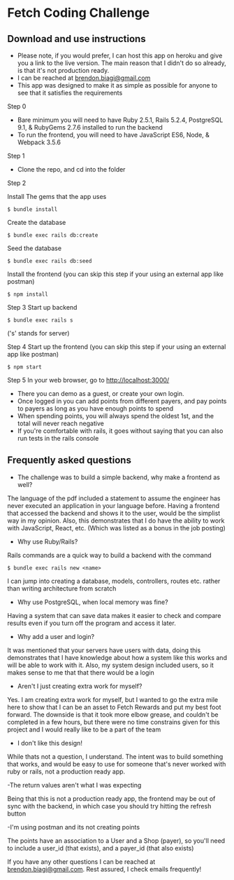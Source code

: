 # Fetch Coding Challenge ###
## Download and use instructions

- Please note, if you would prefer, I can host this app on heroku and give you a link to the live version. The main reason that I didn't do so already, is that it's not production ready.
- I can be reached at brendon.biagi@gmail.com
- This app was designed to make it as simple as possible for anyone to see that it satisfies the requirements

Step 0

 - Bare minimum you will need to have Ruby 2.5.1, Rails 5.2.4, PostgreSQL 9.1, & RubyGems 2.7.6 installed to run the backend
 - To run the frontend, you will need to have JavaScript ES6, Node, & Webpack 3.5.6

 Step 1

- Clone the repo, and cd into the folder

 Step 2

Install The gems that the app uses
```
$ bundle install
```
Create the database
```
$ bundle exec rails db:create
```
Seed the database
```
$ bundle exec rails db:seed
```
Install the frontend (you can skip this step if your using an external app like postman) 
```
$ npm install
```
Step 3
Start up backend
```
$ bundle exec rails s
```
('s' stands for server)

Step 4
Start up the frontend (you can skip this step if your using an external app like postman) 
```
$ npm start
```
Step 5
In your web browser, go to [http://localhost:3000/](http://localhost:3000/)

- There you can demo as a guest, or create your own login. 
- Once logged in you can add points from different payers, and pay points to payers as long as you have enough points to spend
- When spending points, you will always spend the oldest 1st, and the total will never reach negative
- If you're comfortable with rails, it goes without saying that you can also run tests in the rails console

## Frequently asked questions

- The challenge was to build a simple backend, why make a frontend as well?

The language of the pdf included a statement to assume the engineer has never executed an application in your language before. Having a frontend that accessed the backend and shows it to the user, would be the simplist way in my opinion. Also, this demonstrates that I do have the ability to work with JavaScript, React, etc. (Which was listed as a bonus in the job posting)

- Why use Ruby/Rails?

Rails commands are a quick way to build a backend with the command
```
$ bundle exec rails new <name>
```
I can jump into creating a database, models, controllers, routes etc.  rather than writing architecture from scratch

- Why use PostgreSQL, when local memory was fine?

Having a system that can save data makes it easier to check and compare results even if you turn off the program and access it later. 

- Why add a user and login?

It was mentioned that your servers have users with data, doing this demonstrates that I have knowledge about how a system like this works and will be able to work with it. Also, my system design included users, so it makes sense to me that that there would be a login

- Aren't I just creating extra work for myself?

Yes. I am creating extra work for myself, but I wanted to go the extra mile here to show that I can be an asset to Fetch Rewards and put my best foot forward. The downside is that it took more elbow grease, and couldn't be completed in a few hours, but there were no time constrains given for this project and I would really like to be a part of the team

- I don't like this design!

While thats not a question, I understand. The intent was to build something that works, and would be easy to use for someone that's never worked with ruby or rails, not a production ready app.

-The return values aren't what I was expecting

Being that this is not a production ready app, the frontend may be out of sync with the backend, in which case you should try hitting the refresh button

-I'm using postman and its not creating points

The points have an association to a User and a Shop (payer), so you'll need to include a user_id (that exists), and a payer_id (that also exists)

If you have any other questions I can be reached at brendon.biagi@gmail.com. Rest assured, I check emails frequently!